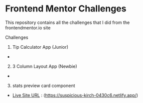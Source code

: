 # Frontend Mentor Challenges

This repository contains all the challenges that I did from the frontendmentor.io site

Challenges

1. Tip Calculator App (Junior)

- [live site url]: (https://flamboyant-darwin-90e2c0.netlify.app)

2. 3 Column Layout App (Newbie)

- [live site url]: (https://tender-babbage-022e8d.netlify.app/)

3. stats preview card component

- [Live Site URL] : (https://suspicious-kirch-0430c6.netlify.app/)
